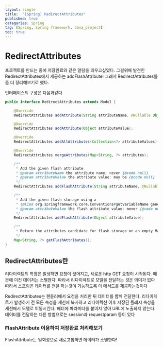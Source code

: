 ```yaml
---
layout: single
title:  "[Spring] RedirectAttributes"
published: true
categories: Spring
tag: [Spring, Spring framework, Java_project]
toc: true
---
```


# RedirectAttributes

 프로젝트를 만드는 중에 저장완료와 같은 알람을 띄우고싶었다.
그걸위해 발견한 RedirectAttributes에서 제공하는 addFlashAttribute!
그래서 RedirectAttributes를 좀 더 정리해보기로 했다.

 인터페이스의 구성은 다음과같다
```java
public interface RedirectAttributes extends Model {

	@Override
	RedirectAttributes addAttribute(String attributeName, @Nullable Object attributeValue);

	@Override
	RedirectAttributes addAttribute(Object attributeValue);

	@Override
	RedirectAttributes addAllAttributes(Collection<?> attributeValues);

	@Override
	RedirectAttributes mergeAttributes(Map<String, ?> attributes);

	/**
	 * Add the given flash attribute.
	 * @param attributeName the attribute name; never {@code null}
	 * @param attributeValue the attribute value; may be {@code null}
	 */
	RedirectAttributes addFlashAttribute(String attributeName, @Nullable Object attributeValue);

	/**
	 * Add the given flash storage using a
	 * {@link org.springframework.core.Conventions#getVariableName generated name}.
	 * @param attributeValue the flash attribute value; never {@code null}
	 */
	RedirectAttributes addFlashAttribute(Object attributeValue);

	/**
	 * Return the attributes candidate for flash storage or an empty Map.
	 */
	Map<String, ?> getFlashAttributes();
}
```
## RedirectAttributes란
 리다이렉트의 특징은 발생하면 요청이 끊어지고, 새로운 http GET 요청이 시작된다. 때문에 이전 데이처는 소멸한다. 따라서 리다이렉트로 모델을 전달하는 것은 의미가 없다 따라서 스프링은 데이터를 전달 하는것이 가능하도록 이 메서드를 제공하는것이다

  RedirectAttributes는 핸들러에서 요청을 처리한 뒤 데이터를 함께 전달한다. 리다이렉트가 발생하기 전 모든 속성을 세션에 복사하고 리다이렉션 이후 저장된 플래시 속성을 세션에서 모델로 이동시킨다. 헤더에 파라미터를 붙이지 않아 URL에 노출되지 않는다. 데이터를 전달하는 다른 방법으로는 session과 requestparam 등이 있다

 ### FlashAttribute 이용하여 저장완료 처리해보기
  FlashAttribute는 일회성으로 새로고침하면 데이터가 소멸한다!